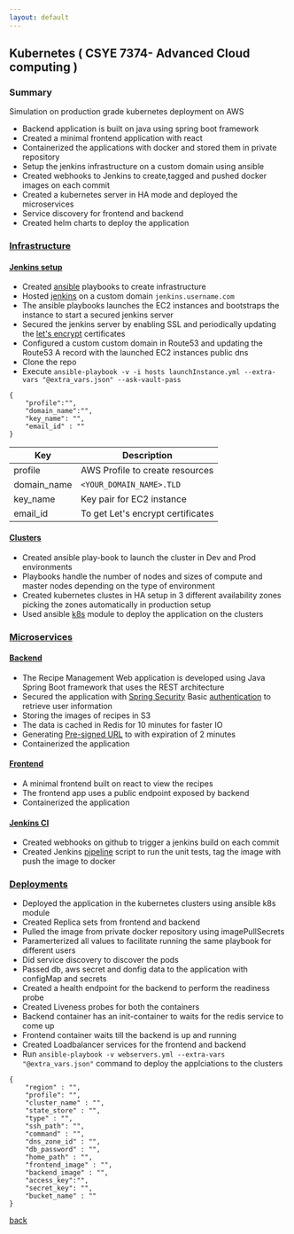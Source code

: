 ```yaml
---
layout: default
---
```


## Kubernetes ( CSYE 7374- Advanced Cloud computing )

### Summary

Simulation on production grade kubernetes deployment on AWS

- Backend application is built on java using spring boot framework
- Created a minimal frontend application with react
- Containerized the applications with docker and stored them in private repository
- Setup the jenkins infrastructure on a custom domain using ansible
- Created webhooks to Jenkins to create,tagged and pushed docker images on each commit
- Created a kubernetes server in HA mode and deployed the microservices
- Service discovery for frontend and backend
- Created helm charts to deploy the application

### [Infrastructure](#csye7374Infra)

#### [Jenkins setup](#JenkinsSetup)

- Created [ansible](https://docs.ansible.com/ansible/latest/index.html) playbooks to create infrastructure
- Hosted [jenkins](https://jenkins.io/doc/) on a custom domain `jenkins.username.com`
- The ansible playbooks launches the EC2 instances and bootstraps the instance to start a secured jenkins server
- Secured the jenkins server by enabling SSL and periodically updating the [let's encrypt](https://letsencrypt.org/) certificates
- Configured a custom custom domain in Route53 and updating the Route53 A record with the launched EC2 instances public dns
- Clone the repo
- Execute `ansible-playbook -v -i hosts launchInstance.yml --extra-vars "@extra_vars.json" --ask-vault-pass`

```
{
    "profile":"",
    "domain_name":"",
    "key_name": "",
    "email_id" : ""
}
```

| Key         | Description                       |
| ----------- | --------------------------------- |
| profile     | AWS Profile to create resources   |
| domain_name | `<YOUR_DOMAIN_NAME>.TLD`          |
| key_name    | Key pair for EC2 instance         |
| email_id    | To get Let's encrypt certificates |

#### [Clusters](#clusters)

- Created ansible play-book to launch the cluster in Dev and Prod environments
- Playbooks handle the number of nodes and sizes of compute and master nodes depending on the type of environment
- Created kubernetes clustes in HA setup in 3 different availability zones picking the zones automatically in production setup
- Used ansible [k8s](https://docs.ansible.com/ansible/latest/modules/k8s_module.html) module to deploy the application on the clusters

### [Microservices](#Microservices)

#### [Backend](#backend)

- The Recipe Management Web application is developed using Java Spring Boot framework that uses the REST architecture
- Secured the application with [Spring Security](https://spring.io/projects/spring-security) Basic [authentication](https://developer.mozilla.org/en-US/docs/Web/HTTP/Authentication) to retrieve user information
- Storing the images of recipes in S3
- The data is cached in Redis for 10 minutes for faster IO
- Generating [Pre-signed URL](https://docs.aws.amazon.com/AmazonS3/latest/dev/PresignedUrlUploadObjectJavaSDK.html) to with expiration of 2 minutes
- Containerized the application

#### [Frontend](#frontend)

- A minimal frontend built on react to view the recipes
- The frontend app uses a public endpoint exposed by backend
- Containerized the application

#### [Jenkins CI](#jenkinsci)

- Created webhooks on github to trigger a jenkins build on each commit
- Created Jenkins [pipeline](https://jenkins.io/doc/pipeline/tour/hello-world/) script to run the unit tests, tag the image with push the image to docker

### [Deployments](#deployments)

- Deployed the application in the kubernetes clusters using ansible k8s module
- Created Replica sets from frontend and backend
- Pulled the image from private docker repository using imagePullSecrets
- Paramerterized all values to facilitate running the same playbook for different users
- Did service discovery to discover the pods
- Passed db, aws secret and donfig data to the application with configMap and secrets
- Created a health endpoint for the backend to perform the readiness probe
- Created Liveness probes for both the containers
- Backend container has an init-container to waits for the redis service to come up
- Frontend container waits till the backend is up and running
- Created Loadbalancer services for the frontend and backend
- Run `ansible-playbook -v webservers.yml --extra-vars "@extra_vars.json"` command to deploy the applciations to the clusters

```
{
    "region" : "",
    "profile": "",
    "cluster_name" : "",
    "state_store" : "",
    "type" : "",
    "ssh_path": "",
    "command" : "",
    "dns_zone_id" : "",
    "db_password" : "",
    "home_path" : "",
    "frontend_image" : "",
    "backend_image" : "",
    "access_key":"",
    "secret_key": "",
    "bucket_name" : ""
}

```

[back](./)
